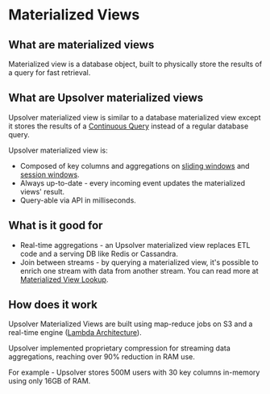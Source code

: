 # Materialized Views

## What are materialized views

Materialized view is a database object, built to physically store the results of a query for fast retrieval.

## What are Upsolver materialized views

Upsolver materialized view is similar to a database materialized view except it stores the results of a [Continuous Query](/continuous-queries.md) instead of a regular database query.

Upsolver materialized view is:

* Composed of key columns and aggregations on [sliding windows](/aggregations/sliding-time-windows.md) and [session windows](/aggregations/session-windows.md).
* Always up-to-date - every incoming event updates the materialized views' result.
* Query-able via API in milliseconds.

## What is it good for

* Real-time aggregations - an Upsolver materialized view replaces ETL code and a serving DB like Redis or Cassandra.
* Join between streams - by querying a materialized view, it's possible to enrich one stream with data from another stream. You can read more at [Materialized View Lookup](/materialized-view-lookup.md).

## How does it work

Upsolver Materialized Views are built using map-reduce jobs on S3 and a real-time engine \([Lambda Architecture](https://en.wikipedia.org/wiki/Lambda_architecture)\).

Upsolver implemented proprietary compression for streaming data aggregations, reaching over 90% reduction in RAM use.

For example - Upsolver stores 500M users with 30 key columns in-memory using only 16GB of RAM.
